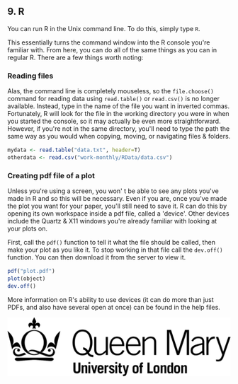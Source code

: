 ## 9. R
 
You can run R in the Unix command line. To do this, simply type `R`. 
 
This essentially turns the command window into the R console you're familiar with. From here, you can do all of the same things as you can in regular R. There are a few things worth noting:
 
### Reading files 
Alas, the command line is completely mouseless, so the `file.choose()` command for reading data using `read.table()` or `read.csv()` is no longer available. Instead, type in the name of the file you want in inverted commas. Fortunately, R will look for the file in the working directory you were in when you started the console, so it may actually be even more straightforward. However, if you're not in the same directory, you'll need to type the path the same way as you would when copying, moving, or navigating files & folders.

```R
mydata <- read.table("data.txt", header=T)
otherdata <- read.csv("work-monthly/RData/data.csv")
```
 
### Creating pdf file of a plot
Unless you're using a screen, you won' t be able to see any plots you've made in R and so this will be necessary. Even if you are, once you've made the plot you want for your paper, you'll still need to save it. R can do this by opening its own workspace inside a pdf file, called a 'device'. Other devices include the Quartz & X11 windows you're already familiar with looking at your plots on. 
 
First, call the `pdf()` function to tell it what the file should be called, then make your plot as you like it. To stop working in that file call the `dev.off()` function. You can then download it from the server to view it.

```R
pdf("plot.pdf")
plot(object)
dev.off()
```

More information on R's ability to use devices (it can do more than just PDFs, and also have several open at once) can be found in the help files.

![QMUL logo](./img/qmul_logo.png)